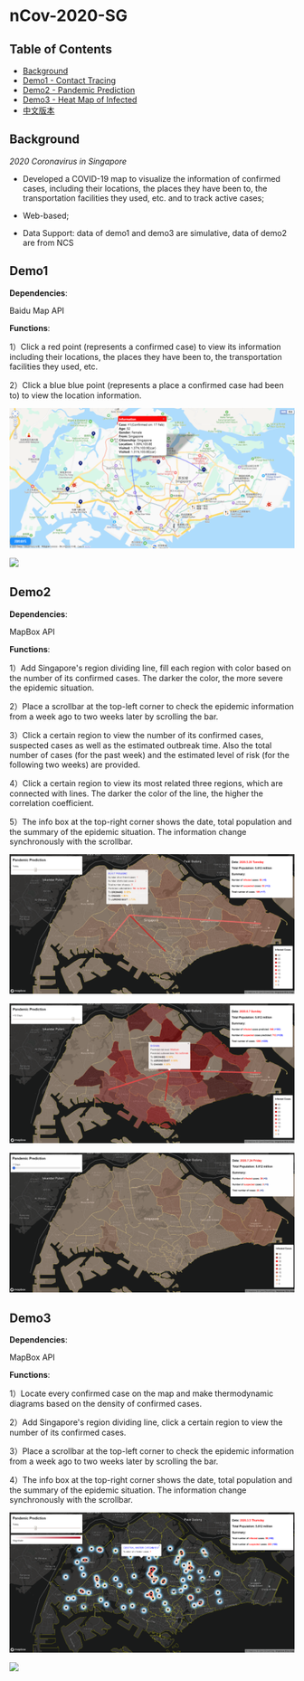 # nCov-2020-SG
## Table of Contents

- [Background](#background)
- [Demo1 - Contact Tracing](#demo1)
- [Demo2 - Pandemic Prediction](#demo2)
- [Demo3 - Heat Map of Infected](#demo3)
- [中文版本](README-CN.md)

## Background

*2020 Coronavirus in Singapore*

- Developed a COVID-19 map to visualize the information of confirmed cases, including their locations, the places they have been to, the transportation facilities they used, etc. and to track active cases; 

- Web-based;

- Data Support: data of demo1 and demo3 are simulative, data of demo2 are from NCS




## Demo1

**Dependencies**: 

Baidu Map API

**Functions**: 

1）Click a red point (represents a confirmed case) to view its information including their locations, the places they have been to, the transportation facilities they used, etc.

2）Click a blue blue point (represents a place a confirmed case had been to) to view the location information.

![](https://github.com/RainFZY/nCov-2020-SG/blob/master/images/demo1.png)

![](https://github.com/RainFZY/nCov-2020-SG/blob/master/images/demo1.gif)





## Demo2
**Dependencies**: 

MapBox API

**Functions**: 

1）Add Singapore's region dividing line, fill each region with color based on the number of its confirmed cases. The darker the color, the more severe the epidemic situation.

2）Place a scrollbar at the top-left corner to check the epidemic information from a week ago to two weeks later by scrolling the bar.

3）Click a certain region to view the number of its confirmed cases, suspected cases as well as the estimated outbreak time. Also the total number of cases (for the past week) and the estimated level of risk (for the following two weeks) are provided.

4）Click a certain region to view its most related three regions, which are connected with lines. The darker the color of the line, the higher the correlation coefficient. 

5）The info box at the top-right corner shows the date, total population and the summary of the epidemic situation. The information change synchronously with the scrollbar.

![](https://github.com/RainFZY/nCov-2020-SG/blob/master/images/demo2_1.png)

![](https://github.com/RainFZY/nCov-2020-SG/blob/master/images/demo2_2.png)

![](https://github.com/RainFZY/nCov-2020-SG/blob/master/images/demo2.gif)




## Demo3
**Dependencies**: 

MapBox API

**Functions**: 

1）Locate every confirmed case on the map and make thermodynamic diagrams based on the density of confirmed cases.

2）Add Singapore's region dividing line, click a certain region to view the number of its confirmed cases.

3）Place a scrollbar at the top-left corner to check the epidemic information from a week ago to two weeks later by scrolling the bar.

4）The info box at the top-right corner shows the date, total population and the summary of the epidemic situation. The information change synchronously with the scrollbar.

![](https://github.com/RainFZY/nCov-2020-SG/blob/master/images/demo3.png)

![](https://github.com/RainFZY/nCov-2020-SG/blob/master/images/demo3.gif)